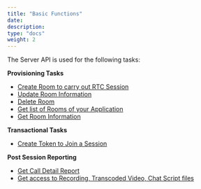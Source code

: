 ```yaml
---
title: "Basic Functions"
date: 
description:
type: "docs"
weight: 2
---
```


The Server API is used for the following tasks:

**Provisioning Tasks**

- [Create Room to carry out RTC Session](./create-rooms.md)
- [Update Room Information](./update-room-information.md)
- [Delete Room](./delete-a-room.md)
- [Get list of Rooms of your Application](./get-list-of-rooms.md)
- [Get Room Information](./get-room-information.md)

**Transactional Tasks**

- [Create Token to Join a Session](./create-token.md)

**Post Session Reporting**

- [Get Call Detail Report](./get-cdr.md)
- [Get access to Recording, Transcoded Video, Chat Script files](./get-recordings-chat-scripts.md)